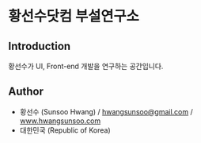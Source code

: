 # 황선수닷컴 부설연구소

## Introduction
황선수가 UI, Front-end 개발을 연구하는 공간입니다.

## Author
- 황선수 (Sunsoo Hwang) / <a href="mailto:hwangsunsoo@gmail.com">hwangsunsoo@gmail.com</a> / <a href="http://hwangsunsoo.com" target="_blank">www.hwangsunsoo.com</a>
- 대한민국 (Republic of Korea)

